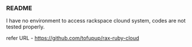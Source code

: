 ### README

I have no environment to access rackspace clound system, codes are not tested properly.

refer URL - https://github.com/tofupup/rax-ruby-cloud

